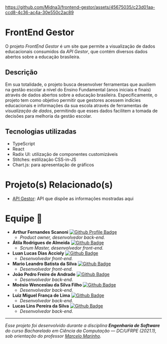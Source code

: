 https://github.com/Midna3/frontend-gestor/assets/45675035/c23d01aa-ccd8-4c36-ac4a-30e550c2ac89

# FrontEnd Gestor

O projeto _FrontEnd Gestor_ é um site que permite a visualização de dados educacionais consumidos da _API Gestor_, que contém diversos dados abertos sobre a educação brasileira.

## Descrição

Em sua totalidade, o projeto busca desenvolver ferramentas que auxiliem na gestão escolar a nível do Ensino Fundamental (anos iniciais e finais) através de dados abertos sobre a educação brasileira. Especificamente, o projeto tem como objetivo permitir que gestores acessem indícies educacionais e informações da sua escola através de ferramentas de _visualização de dados_, permitindo que esses dados facilitem a tomada de decisões para melhoria da gestão escolar.

## Tecnologias utilizadas

- TypeScript
- React
- Radix UI: utilização de componentes customizáveis
- Stitches: estilização CSS-in-JS
- Chart.js: para apresentação de gráficos

# Projeto(s) Relacionado(s)

- [API Gestor](https://github.com/Midna3/api-gestor): API que dispõe as informações mostradas aqui

# Equipe 💼

- **Arthur Fernandes Scanoni** [![Github Profile Badge](https://img.shields.io/badge/-Arthursca-100000?style=flat-square&logo=Github&logoColor=white)](https://github.com/Arthursca)
  - _Product owner, desenvolvedor back-end._
- **Átila Rodrigues de Almeida** [![Github Badge](https://img.shields.io/badge/-atilara-100000?style=flat-square&logo=Github&logoColor=white)](https://github.com/atilara)
  - _Scrum Master, desenvolvedor front-end._
- **Luan Lucas Dias Accioly** [![Github Badge](https://img.shields.io/badge/-LuanAccioly-100000?style=flat-square&logo=Github&logoColor=white)](https://github.com/LuanAccioly)
  - _Desenvolvedor front-end._
- **Mario Leandro Batista da Silva** [![Github Badge](https://img.shields.io/badge/-MarioLeandro-100000?style=flat-square&logo=Github&logoColor=white)](https://github.com/MarioLeandro)
  - _Desenvolvedor front-end._
- **João Pedro Freire de Andrade** [![Github Badge](https://img.shields.io/badge/-mrjohnnus-100000?style=flat-square&logo=Github&logoColor=white)](https://github.com/mrjohnnus)
  - _Desenvolvedor back-end._
- **Moésio Wenceslau da Silva Filho** [![Github Badge](https://img.shields.io/badge/-moesio--f-100000?style=flat-square&logo=Github&logoColor=white)](https://github.com/moesio-f)
  - _Desenvolvedor back-end._
- **Luiz Miguel França de Lima** [![Github Badge](https://img.shields.io/badge/-LuizMFL-100000?style=flat-square&logo=Github&logoColor=white)](https://github.com/LuizMFL)
  - _Desenvolvedor back-end._
- **Lucas Lins Pereira da Silva** [![Github Badge](https://img.shields.io/badge/-lucas--lins-100000?style=flat-square&logo=Github&logoColor=white)](https://github.com/lucas-lins)
  - _Desenvolvedor back-end._

---

_Esse projeto foi desenvolvido durante a disciplina **Engenharia de Software** do curso Bacharelado em Ciência da Computação — DC/UFRPE (2021.1), sob orientação do professor [Marcelo Marinho](https://github.com/marcelomarinho)._

